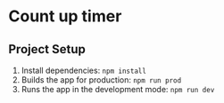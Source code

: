 # Count up timer

## Project Setup

1. Install dependencies: `npm install`
2. Builds the app for production: `npm run prod` 
3. Runs the app in the development mode: `npm run dev` 
